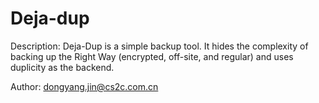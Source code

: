 Deja-dup
========

Description: 
Deja-Dup is a simple backup tool. It hides the complexity of backing up the Right Way (encrypted, off-site, and regular) and uses duplicity as the backend.

Author: dongyang.jin@cs2c.com.cn

